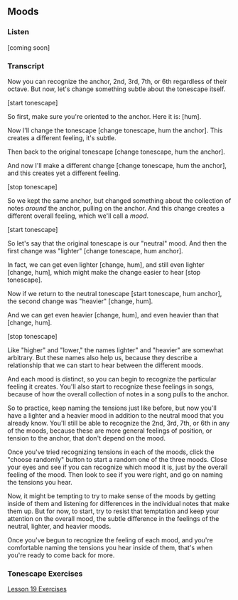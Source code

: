 ## Moods



### Listen



[coming soon]



### Transcript

Now you can recognize the anchor, 2nd, 3rd, 7th, or 6th regardless of their octave. But now, let's change something subtle about the tonescape itself.

[start tonescape]

So first, make sure you're oriented to the anchor. Here it is: [hum].

Now I'll change the tonescape [change tonescape, hum the anchor]. This creates a different feeling, it's subtle. 

Then back to the original tonescape [change tonescape, hum the anchor].

And now I'll make a different change [change tonescape, hum the anchor], and this creates yet a different feeling.

[stop tonescape]

So we kept the same anchor, but changed something about the collection of notes *around* the anchor, pulling on the anchor. And this change creates a different overall feeling, which we'll call a *mood*.

[start tonescape]

So let's say that the original tonescape is our "neutral" mood. And then the first change was "lighter" [change tonescape, hum anchor].

In fact, we can get even lighter [change, hum], and still even lighter [change, hum], which might make the change easier to hear [stop tonescape].

Now if we return to the neutral tonescape [start tonescape, hum anchor], the second change was "heavier" [change, hum]. 

And we can get even heavier [change, hum], and even heavier than that [change, hum].

[stop tonescape]

Like "higher" and "lower," the names lighter" and "heavier" are somewhat arbitrary. But these names also help us, because they describe a relationship that we can start to hear between the different moods.

And each mood is distinct, so you can begin to recognize the particular feeling it creates. You'll also start to recognize these feelings in songs, because of how the overall collection of notes in a song pulls to the anchor.

So to practice, keep naming the tensions just like before, but now you'll have a lighter and a heavier mood in addition to the neutral mood that you already know. You'll still be able to recognize the 2nd, 3rd, 7th, or 6th in any of the moods, because these are more general feelings of position, or tension to the anchor, that don't depend on the mood.

Once you've tried recognizing tensions in each of the moods, click the "choose randomly" button to start a random one of the three moods. Close your eyes and see if you can recognize which mood it is, just by the overall feeling of the mood. Then look to see if you were right, and go on naming the tensions you hear.

Now, it might be tempting to try to make sense of the moods by getting inside of them and listening for differences in the individual notes that make them up. But for now, to start, try to resist that temptation and keep your attention on the overall mood, the subtle difference in the feelings of the neutral, lighter, and heavier moods.

Once you've begun to recognize the feeling of each mood, and you're comfortable naming the tensions you hear inside of them, that's when you're ready to come back for more.



### Tonescape Exercises

[Lesson 19 Exercises](19-exercises.html)
